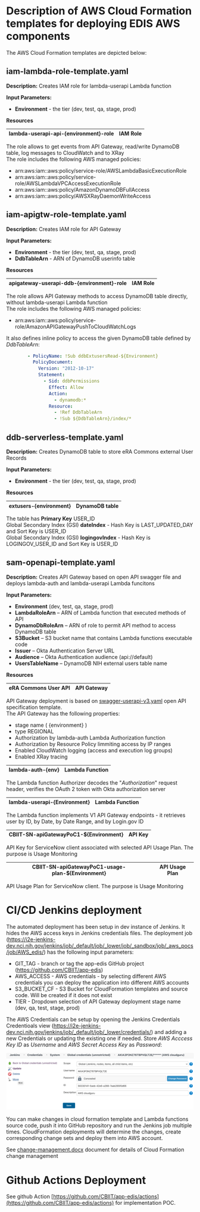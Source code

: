# Description of AWS Cloud Formation templates for deploying EDIS AWS components 

The AWS Cloud Formation templates are depicted below:

## iam-lambda-role-template.yaml
**Description:** Creates IAM role for lambda-userapi Lambda function

**Input Parameters:**
- **Environment** - the tier (dev, test, qa, stage, prod)

**Resources**

| lambda-userapi-api-{environment}-role | IAM Role |   
| --- | --- |

The role allows to get events from API Gateway, read/write DynamoDB table, log messages to CloudWatch and to XRay
<br>The role includes the following AWS managed policies:
- arn:aws:iam::aws:policy/service-role/AWSLambdaBasicExecutionRole
- arn:aws:iam::aws:policy/service-role/AWSLambdaVPCAccessExecutionRole
- arn:aws:iam::aws:policy/AmazonDynamoDBFullAccess
- arn:aws:iam::aws:policy/AWSXRayDaemonWriteAccess

## iam-apigtw-role-template.yaml
**Description:** Creates IAM role for API Gateway

**Input Parameters:**
- **Environment** - the tier (dev, test, qa, stage, prod)
- **DdbTableArn** - ARN of DynamoDB userinfo table

**Resources**

| apigateway-userapi-ddb-{environment}-role | IAM Role |   
| --- | --- |

The role allows API Gateway methods to access DynamoDB table directly, without lambda-userapi Lambda function
<br>The role includes the following AWS managed policies:
- arn:aws:iam::aws:policy/service-role/AmazonAPIGatewayPushToCloudWatchLogs

It also defines inline policy to access the given DynamoDB table defined by *DdbTableArn*:
```yaml
        - PolicyName: !Sub ddbExtusersRead-${Environment}
          PolicyDocument:
            Version: "2012-10-17"
            Statement:
              - Sid: ddbPermissions
                Effect: Allow
                Action:
                  - dynamodb:*
                Resource:
                  - !Ref DdbTableArn
                  - !Sub ${DdbTableArn}/index/*

```

## ddb-serverless-template.yaml
**Description:** Creates DynamoDB table to store eRA Commons external User Records

**Input Parameters:**
- **Environment** - the tier (dev, test, qa, stage, prod)

**Resources**

| extusers-{environment} | DynamoDB table |   
| --- | --- |

The table has **Primary Key** USER_ID
<br>Global Secondary Index (GSI) **dateIndex** - Hash Key is LAST_UPDATED_DAY and Sort Key is USER_ID
<br>Global Secondary Index (GSI) **logingovIndex** - Hash Key is LOGINGOV_USER_ID and Sort Key is USER_ID

## sam-openapi-template.yaml
**Description:** Creates API Gateway based on open API swagger file and deploys lambda-auth and lambda-userapi Lambda funcitons 

**Input Parameters:**

- **Environment** (dev, test, qa, stage, prod)
- **LambdaRoleArn** – ARN of Lambda function that executed methods of API
- **DynamoDbRoleArn** – ARN of role to permit API method to access DynamoDB table
- **S3Bucket** – S3 bucket name that contains Lambda functions executable code
- **Issuer** – Okta Authentication Server URL
- **Audience** – Okta Authentication audience (api://default)
- **UsersTableName** – DynamoDB NIH external users table name

**Resources**

| eRA Commons User API | API Gateway |   
| --- | --- |

API Gateway deployment is based on [swagger-userapi-v3.yaml](/swagger-userapi-v3.yaml) open API specification template.
<br>The API Gateway has the following properties:
- stage name ( {environment} )
- type REGIONAL
- Authorization by lambda-auth Lambda Authorization function
- Authorization by Resource Policy limmiting access by IP ranges
- Enabled CloudWatch logging (access and execution log groups)
- Enabled XRay tracing

| lambda-auth-{env} | Lambda Function |   
| --- | --- |

The Lambda function Authorizer decodes the "_Authorization_" request header, verifies the OAuth 2 token with Okta
authorization server

| lambda-userapi-{Environment} | Lambda Function |   
| --- | --- |

The Lambda function implements V1 API Gateway endpoints - it retrieves user by ID, by Date, by Date Range, and by Login.gov ID

| CBIIT-SN-apiGatewayPoC1-${Environment} | API Key |   
| --- | --- |

API Key for ServiceNow client associated with selected API Usage Plan. The purpose is Usage Monitoring

| CBIIT-SN-apiGatewayPoC1-usage-plan-${Environment} | API Usage Plan |   
| --- | --- |

API Usage Plan for ServiceNow client. The purpose is Usage Monitoring

# CI/CD Jenkins deployment

The automated deployment has been setup in dev instance of Jenkins.  It hides the AWS access keys in Jenkins credentials files.
The deployment job (https://i2e-jenkins-dev.nci.nih.gov/jenkins/job/_default/job/_lower/job/_sandbox/job/_aws_pocs/job/AWS_edis/) has the following input parameters:

- GIT_TAG - branch or tag the app-edis GitHub project (https://github.com/CBIIT/app-edis)
- AWS_ACCESS - AWS credentials - by selecting different AWS credentials you can deploy the application into different AWS accounts
- S3_BUCKET_CF - S3 Bucket for CloudFormation templates and source code. Will be created if it does not exist
- TIER - Dropdown selection of API Gateway deployment stage name (dev, qa, test, stage, prod)

The AWS Credentials can be setup by opening the Jenkins Credentials Credentioals view (https://i2e-jenkins-dev.nci.nih.gov/jenkins/job/_default/job/_lower/credentials/) and adding a new Credentials or updating the existing one if needed.
Store *AWS Acccess Key ID* as *Username* and *AWS Secret Access Key* as *Password*:

![jenkins](../docs/images/jenkins-credentials.png)

You can make changes in cloud formation template and Lambda functions source code, push it into GitHub repository and run the Jenkins job multiple times.
CloudFormation deployments will determine the changes, create corresponding change sets and deploy them into AWS account.

See [change-management.docx](doc/change-management.docx) document for details of Cloud Formation change management

# Github Actions Deployment

See github Action [https://github.com/CBIIT/app-edis/actions](https://github.com/CBIIT/app-edis/actions) for implementation POC.
